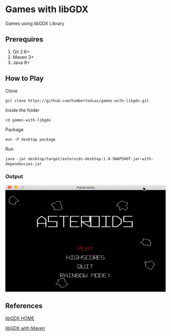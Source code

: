 # Games with libGDX

Games using libGDX Library


## Prerequires

1. Git 2.6+
2. Maven 3+
3. Java 8+


## How to Play

Clone

```
git clone https://github.com/humbertodias/games-with-libgdx.git
```

Inside the folder

```
cd games-with-libgdx
```

Package

```
mvn -P desktop package
```

Run

```
java -jar desktop/target/asteroids-desktop-1.0-SNAPSHOT-jar-with-dependencies.jar 
```

### Output
![Preview](doc/asteroids.gif)


## References

[libGDX HOME](https://libgdx.badlogicgames.com/)

[libGDX with Maven](https://github.com/libgdx/libgdx/wiki/Maven-integration)

